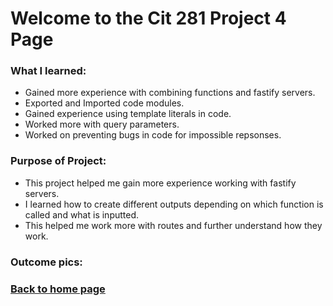 # Welcome to the Cit 281 Project 4 Page

### What I learned:

- Gained more experience with combining functions and fastify servers.
- Exported and Imported code modules.
- Gained experience using template literals in code.
- Worked more with query parameters.
- Worked on preventing bugs in code for impossible repsonses. 

### Purpose of Project:

- This project helped me gain more experience working with fastify servers.
- I learned how to create different outputs depending on which function is called and what is inputted. 
- This helped me work more with routes and further understand how they work.

### Outcome pics: 

### [**Back to home page**](https://uo-cit-itsbread33.github.io/ItsBread33.github.io/)
